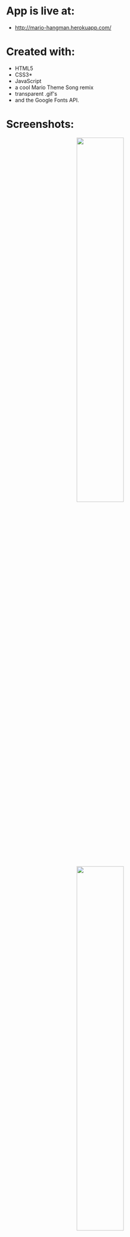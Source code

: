 # App is live at: 
- http://mario-hangman.herokuapp.com/

# Created with:
* HTML5 
* CSS3*
* JavaScript
* a cool Mario Theme Song remix
* transparent .gif's
* and the Google Fonts API.

# Screenshots:

<p align="center">
<span>
<img src="https://raw.githubusercontent.com/eric-h0/marioHangman/master/screenshots/1.png" width="50%" height="auto"/>

<img src="https://raw.githubusercontent.com/eric-h0/marioHangman/master/screenshots/2.png" width="50%" height="auto"/>
</span>
</p>

<p align="center">
&copy; Eric Ho
</p>

